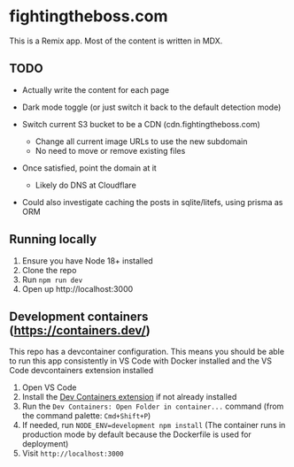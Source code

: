 # fightingtheboss.com

This is a Remix app. Most of the content is written in MDX.

## TODO
- Actually write the content for each page
- Dark mode toggle (or just switch it back to the default detection mode)
- Switch current S3 bucket to be a CDN (cdn.fightingtheboss.com)
  - Change all current image URLs to use the new subdomain
  - No need to move or remove existing files

- Once satisfied, point the domain at it
  - Likely do DNS at Cloudflare
- Could also investigate caching the posts in sqlite/litefs, using prisma as ORM

## Running locally

1. Ensure you have Node 18+ installed
2. Clone the repo
3. Run `npm run dev`
4. Open up http://localhost:3000

## Development containers (https://containers.dev/)

This repo has a devcontainer configuration. This means you should be able to run this app
consistently in VS Code with Docker installed and the VS Code devcontainers extension installed

1. Open VS Code
2. Install the [Dev Containers extension](https://marketplace.visualstudio.com/items?itemName=ms-vscode-remote.remote-containers) if not already installed
3. Run the `Dev Containers: Open Folder in container...` command (from the command palette: `Cmd+Shift+P`)
4. If needed, run `NODE_ENV=development npm install` (The container runs in production mode by default because the Dockerfile is used for deployment)
4. Visit `http://localhost:3000`
